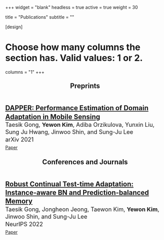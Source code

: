 +++
widget = "blank"
headless = true
active = true
weight = 30

title = "Publications"
subtitle = ""

[design]
  # Choose how many columns the section has. Valid values: 1 or 2.
  columns = "1"
+++

<style>
  .paper {font-size: 21px;}
  .authors {font-size: 18px;}
  .venue {font-size: 18px;}

  @media only screen and (max-width: 768px) {
    .paper {font-size: 18px;}
    .authors {font-size: 14px;}
    .venue {font-size: 14px;}
  }
</style>

<h2 style="text-align: center; line-height:0.7"> Preprints </h3>
<br>

<p style="line-height:1.3">
  <span class="paper"><a href="https://arxiv.org/abs/2111.11053"><b>DAPPER: Performance Estimation of Domain Adaptation in Mobile Sensing</b></a></span><br>
  <span class="authors">Taesik Gong, <b>Yewon Kim</b>, Adiba Orzikulova, Yunxin Liu, Sung Ju Hwang, Jinwoo Shin, and Sung-Ju Lee</span><br>
  <span class="venue">arXiv 2021</span><br style="content: ' '; display: block; margin: 5px;">
  <a class="badge badge-light" href="https://arxiv.org/abs/2111.11053"><i class="far fa-file-alt"></i> Paper</a>
  <!-- <a class="badge badge-light" href="projects/attention"><i class="fa fa-home"></i> Website</a> -->
</p> 

<h2 style="text-align: center; line-height:0.7"> Conferences and Journals </h3>
<br>

<p style="line-height:1.3">
  <span class="paper"><a href="https://arxiv.org/abs/2208.05117"><b>Robust Continual Test-time Adaptation: Instance-aware BN and Prediction-balanced Memory</b></a></span><br>
  <span class="authors">Taesik Gong, Jongheon Jeong, Taewon Kim, <b>Yewon Kim</b>, Jinwoo Shin, and Sung-Ju Lee</span><br>
  <span class="venue">NeurIPS 2022</span><br style="content: ' '; display: block; margin: 5px;">
  <a class="badge badge-light" href="https://arxiv.org/abs/2208.05117"><i class="far fa-file-alt"></i> Paper</a>
  <!-- <a class="badge badge-light" href="projects/attention"><i class="fa fa-home"></i> Website</a> -->
</p> 

<!-- #### Posters, Demos, Videos, and Workshop Papers -->
